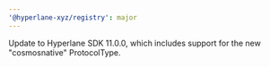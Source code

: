 ```yaml
---
'@hyperlane-xyz/registry': major
---
```


Update to Hyperlane SDK 11.0.0, which includes support for the new "cosmosnative" ProtocolType.
